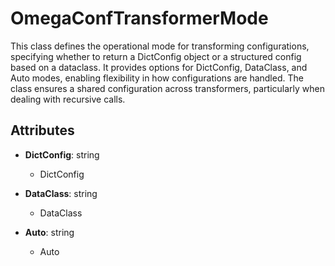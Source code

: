 # OmegaConfTransformerMode

This class defines the operational mode for transforming configurations, specifying whether to return a DictConfig object or a structured config based on a dataclass. It provides options for DictConfig, DataClass, and Auto modes, enabling flexibility in how configurations are handled. The class ensures a shared configuration across transformers, particularly when dealing with recursive calls.

## Attributes

- **DictConfig**: string
  - DictConfig

- **DataClass**: string
  - DataClass

- **Auto**: string
  - Auto



